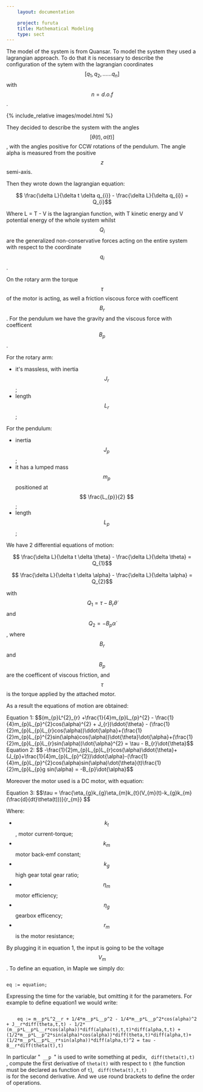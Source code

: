 ```yaml
---
    layout: documentation

    project: furuta
    title: Mathematical Modeling
    type: sect
---
```


The model of the system is from Quansar. To model the system they used a lagrangian approach. To do that it is necessary to describe the configuration of the sytem with the lagrangian coordinates $$[q_{1}, q_{2}, ...... q_{n}]$$ with $$ n = d.o.f $$.

{% include_relative images/model.html %}

They decided to describe the system with the angles $$[\theta(t) , \alpha(t)]$$, with the angles positive for CCW rotations of the pendulum. The angle alpha is measured from the positive $$z$$ semi-axis.

Then they wrote down the lagrangian equation:

$$ \frac{\delta L}{\delta t \delta q_{i}} - \frac{\delta L}{\delta q_{i}} = Q_{i}$$

Where L = T - V is the lagrangian function, with T kinetic energy and V potential energy of the whole system whilst $$Q_{i}$$ are the generalized non-conservative forces acting on the entire system with respect to the coordinate $$q_{i}$$.

On the rotary arm the torque $$\tau$$ of the motor is acting, as well a friction viscous force with coefficent $$B_{r}$$. For the pendulum we have the gravity and the viscous force with coefficent $$B_{p}$$.

For the rotary arm:

* it's massless, with inertia $$ J_{r} $$;
* length $$ L_{r} $$;

For the pendulum:

* inertia $$ J_{p} $$;
* it has a lumped mass $$m_{p}$$ positioned at $$ \frac{L_{p}}{2} $$;
* length $$ L_{p} $$;
 
We have 2 differential equations of motion:

$$ \frac{\delta L}{\delta t \delta \theta} - \frac{\delta L}{\delta \theta} = Q_{1}$$

$$ \frac{\delta L}{\delta t \delta \alpha} - \frac{\delta L}{\delta \alpha} = Q_{2}$$

with $$ Q_{1} = \tau - B_{r} \dot{\theta} $$ and $$Q_{2} = -B_{p}\dot{\alpha}$$, where $$B_{r}$$ and $$B_{p}$$ are the coefficent of viscous friction, and $$\tau$$ is the torque applied by the attached motor.


As a result the equations of motion are obtained:

<div style="overflow:auto;">
Equation 1:
$$(m_{p}L^{2}_{r} +\frac{1}{4}m_{p}L_{p}^{2} - \frac{1}{4}m_{p}L_{p}^{2}cos(\alpha)^{2} + J_{r})\ddot{\theta} - (\frac{1}{2}m_{p}L_{p}L_{r}cos(\alpha))\ddot{\alpha}+(\frac{1}{2}m_{p}L_{p}^{2}sin(\alpha)cos(\alpha))\dot{\theta}\dot{\alpha}+(\frac{1}{2}m_{p}L_{p}L_{r}sin(\alpha))\dot{\alpha}^{2} = \tau - B_{r}\dot{\theta}$$
</div>
<div style="overflow:auto;">
Equation 2:
$$ -\frac{1}{2}m_{p}L_{p}L_{r}cos(\alpha)\ddot{\theta}+(J_{p}+\frac{1}{4}m_{p}L_{p}^{2})\ddot{\alpha}-(\frac{1}{4}m_{p}L_{p}^{2}cos(\alpha)sin(\alpha)\dot{\theta}(t)\frac{1}{2}m_{p}L_{p}g sin(\alpha) = -B_{p}\dot{\alpha}$$
</div>

Moreover the motor used is a DC motor, with equation:

<div style="overflow:auto;">
Equation 3:
$$\tau = \frac{\eta_{g}k_{g}\eta_{m}k_{t}(V_{m}(t)-k_{g}k_{m}(\frac{d}{dt}\theta(t)))}{r_{m}} $$
</div>

Where:

* $$k_{t}$$ , motor current-torque;
* $$k_{m}$$ motor back-emf constant;
* $$k_{g}$$ high gear total gear ratio;
* $$\eta_{m}$$ motor efficiency;
* $$\eta_{g}$$ gearbox efficency;
* $$r_{m}$$ is the motor resistance;

By plugging it in equation 1, the input is going to be the voltage $$V_{m}$$.
To define an equation, in Maple we simply do:


<code>
eq := equation;
</code>


Expressing the time for the variable, but omitting it for the parameters. For example to define equation1 we would write:


<code>
    eq := m__p*L^2__r + 1/4*m__p*L__p^2 - 1/4*m__p*L__p^2*cos(alpha)^2 + J__r*diff(theta,t,t) - 1/2*(m__p*L__p*L__r*cos(alpha))*diff(alpha(t),t,t)*diff(alpha,t,t) + (1/2*m__p*L__p^2*sin(alpha)*cos(alpha))*diff(theta,t)*diff(alpha,t)+(1/2*m__p*L__p*L__r*sin(alpha))*diff(alpha,t)^2 = tau - B__r*diff(theta(t),t)
</code>

In particular "<code> __p </code>" is used to write something at pedix, <code> diff(theta(t),t) </code>, compute the first derivative of <code>theta(t)</code> with respect to <code>t</code> (the function must be declared as function of <code>t</code>), <code> diff(theta(t),t,t) </code> is for the second derivative. And we use round brackets to define the order of operations. 








